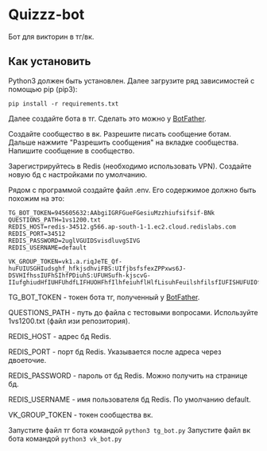 # Quizzz-bot

Бот для викторин в тг/вк.

## Как установить

Python3 должен быть установлен. Далее загрузите ряд зависимостей с помощью pip (pip3):

    pip install -r requirements.txt

Далее создайте бота в тг. Сделать это можно у [BotFather](https://t.me/BotFather).

Создайте сообщество в вк. Разрешите писать сообщение ботам. Дальше нажмите "Разрешить сообщения" на вкладке сообщества. Напишите сообщение в сообщество.

Зарегистрируйтесь в Redis (необходимо использовать VPN). Создайте новую бд с настройками по умолчанию.

Рядом с программой создайте файл .env. Его содержимое должно быть похожим на это:

    TG_BOT_TOKEN=945605632:AAbgiIGRFGueFGesiuMzzhiufsifsif-BNk
    QUESTIONS_PATH=1vs1200.txt
    REDIS_HOST=redis-34512.g566.ap-south-1-1.ec2.cloud.redislabs.com
    REDIS_PORT=34512
    REDIS_PASSWORD=2uglVGUIDSvisdluvgSIVG
    REDIS_USERNAME=default

    VK_GROUP_TOKEN=vk1.a.riqJeTE_Qf-huFUIUSGHIudsghf_hfkjsdhviFBS:UIfjbsfsfexZPPxws6J-DSVHIfhssIUFhSIhfPDiuhS:UFUHSufh-kjscvG-IIufghiudHfIUHFUhdfLIFHUOHFhfIlhfeiuhflHlfLisuhFeuilshfilsfIUFISHUFUIOfhgosdiFGhsUIFh81i2g3igysGvhosdgyfisf


TG_BOT_TOKEN - токен бота тг, полученный у [BotFather](https://t.me/BotFather).

QUESTIONS_PATH - путь до файла с тестовыми вопросами. Используйте 1vs1200.txt (файл изи репозитория).

REDIS_HOST - адрес бд Redis. 

REDIS_PORT - порт бд Redis. Указывается после адреса через двоеточие.

REDIS_PASSWORD - пароль от бд Redis. Можно получить на странице бд. 

REDIS_USERNAME - имя пользователя бд Redis. По умолчанию default.

VK_GROUP_TOKEN - токен сообщества вк.


Запустите файл тг бота командой `python3 tg_bot.py`
Запустите файл вк бота командой `python3 vk_bot.py`
